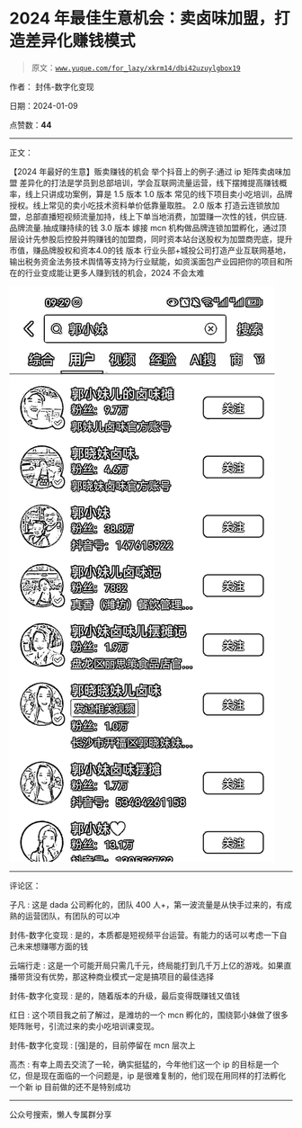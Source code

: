# 2024 年最佳生意机会：卖卤味加盟，打造差异化赚钱模式

> 原文：[`www.yuque.com/for_lazy/xkrm14/dbi42uzuylgbox19`](https://www.yuque.com/for_lazy/xkrm14/dbi42uzuylgbox19)

作者： 封伟-数字化变现

日期：2024-01-09

点赞数：**44**

* * *

正文：

【2024 年最好的生意】贩卖赚钱的机会 举个抖音上的例子:​通过 ip 矩阵卖卤味加盟
差异化‮打的‬法是学员到‮部总‬培训，学会互联网流量运营，线下摆摊提高赚钱概率，线上只讲成功案例，算是 1.5 版本 1.0 版本
常见的线下项目卖小吃培训，品牌授权。线上常见的卖小吃技术资料单价低靠量取胜。 2.0 版本
打造云连锁放加盟，总部‬直播短视频流量加持，线上下单当地消费，加盟赚一‮性次‬的钱，供应链.品牌流量‬.抽成赚持续的钱 3.0 版本
嫁接 mcn 机构做品牌‬连锁加盟孵化，通过顶层设计先参股后控股并购赚钱的加盟商，同时资本站台送股权为加盟商兜底，提升市值，赚品牌股权和资本‮钱的‬
​4.0 版本 行业头部+城投公司打造产业互联网基地，输出税务资金法务技术舆情等支持为行业赋能，如资溪面包产业园 ​
​把你的项目和所在的行业变成能让更多人赚到钱的机会，2024 不会太难

![](img/f95901b6f0b6791ae5ac12408769089c.png)

* * *

评论区：

子凡 : 这是 dada 公司孵化的，团队 400 人+，第一波流量是从快手过来的，有成熟的运营团队，有团队的可以冲

封伟-数字化变现 : 是的，本质都是短视频平台运营。有能力的话可以考虑一下自己未来想赚哪方面的钱

云端行走 : 这是一个可能开局只需几千元，终局能打到几千万上亿的游戏。如果直播带货没有优势，那这种商业模式一定是搞项目的最佳选择

封伟-数字化变现 : 是的，随着版本的升级，最后变得既赚钱又值钱

红日 : 这个项目我之前了解过，是潍坊的一个 mcn 孵化的，围绕郭小妹做了很多矩阵账号，引流过来的卖小吃培训课变现。

封伟-数字化变现 : [强]是的，目前停留在 mcn 层次上

高杰 : 有幸上周去交流了一轮，确实挺猛的，今年他们这一个 ip 的目标是一个亿，但是现在面临的一个问题是，ip 是很难复制的，他们现在用同样的打法孵化一个新 ip 目前做的还不是特别成功

* * *

公众号搜索，懒人专属群分享